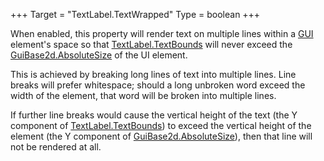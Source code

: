 +++
Target = "TextLabel.TextWrapped"
Type = boolean
+++

When enabled, this property will render text on multiple lines within a [GUI](https://developer.roblox.com/api-reference/class/TextLabel) element's space so that [TextLabel.TextBounds](https://developer.roblox.com/api-reference/property/TextLabel/TextBounds) will never exceed the [GuiBase2d.AbsoluteSize](https://developer.roblox.com/api-reference/property/GuiBase2d/AbsoluteSize) of the UI element.This is achieved by breaking long lines of text into multiple lines. Line breaks will prefer whitespace; should a long unbroken word exceed the width of the element, that word will be broken into multiple lines.If further line breaks would cause the vertical height of the text (the Y component of [TextLabel.TextBounds](https://developer.roblox.com/api-reference/property/TextLabel/TextBounds)) to exceed the vertical height of the element (the Y component of [GuiBase2d.AbsoluteSize](https://developer.roblox.com/api-reference/property/GuiBase2d/AbsoluteSize)), then that line will not be rendered at all.